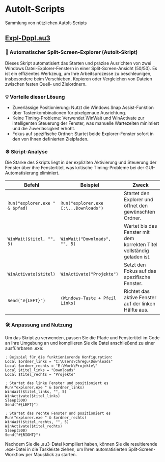 # AutoIt-Scripts
Sammlung von nützlichen AutoIt-Scripts

## [Expl-Dppl.au3](Expl-Dppl.au3)

### 🚀 Automatischer Split-Screen-Explorer (AutoIt-Skript)

Dieses Skript automatisiert das Starten und präzise Ausrichten von zwei Windows Datei-Explorer-Fenstern in einer Split-Screen-Ansicht (50/50). Es ist ein effizientes Werkzeug, um Ihre Arbeitsprozesse zu beschleunigen, insbesondere beim Verschieben, Kopieren oder Vergleichen von Dateien zwischen festen Quell- und Zielordnern.

### 💡 Vorteile dieser Lösung

- Zuverlässige Positionierung: Nutzt die Windows Snap Assist-Funktion über Tastenkombinationen für pixelgenaue Ausrichtung.
- Keine Timing-Probleme: Verwendet WinWait und WinActivate zur intelligenten Steuerung der Fenster, was manuelle Wartezeiten minimiert und die Zuverlässigkeit erhöht.
- Fokus auf spezifische Ordner: Startet beide Explorer-Fenster sofort in den von Ihnen definierten Zielpfaden.

### ⚙️ Skript-Analyse

Die Stärke des Skripts liegt in der expliziten Aktivierung und Steuerung der Fenster über ihre Fenstertitel, was kritische Timing-Probleme bei der GUI-Automatisierung eliminiert.

| Befehl | Beispiel | Zweck |
| --- | --- | --- |
| `Run("explorer.exe " & $pfad)` | `Run("explorer.exe C:\...Downloads")` | Startet den Explorer und öffnet den gewünschten Ordner. |
| `WinWait($titel, "", 5)` | `WinWait("Downloads", "", 5)` | Wartet bis das Fenster mit dem korrekten Titel vollständig geladen ist. |
| `WinActivate($titel)` | `WinActivate("Projekte")` | Setzt den Fokus auf das spezifische Fenster. |
| `Send("#{LEFT}")` | `(Windows-Taste + Pfeil Links)` | Richtet das aktive Fenster auf der linken Hälfte aus. |

### 🛠️ Anpassung und Nutzung

Um das Skript zu verwenden, passen Sie die Pfade und Fenstertitel im Code an Ihre Umgebung an und kompilieren Sie die Datei anschließend zu einer ausführbaren .exe:

```
; Beispiel für die funktionierende Konfiguration:
Local $ordner_links = "C:\Users\Chregu\Downloads"
Local $ordner_rechts = "E:\Work\Projekte\"
Local $titel_links = "Downloads"
Local $titel_rechts = "Projekte"

; Startet das linke Fenster und positioniert es
Run("explorer.exe " & $ordner_links)
WinWait($titel_links, "", 5)
WinActivate($titel_links)
Sleep(500)
Send("#{LEFT}")

; Startet das rechte Fenster und positioniert es
Run("explorer.exe " & $ordner_rechts)
WinWait($titel_rechts, "", 5)
WinActivate($titel_rechts)
Sleep(500)
Send("#{RIGHT}")
```
Nachdem Sie die .au3-Datei kompiliert haben, können Sie die resultierende .exe-Datei in die Taskleiste ziehen, um Ihren automatisierten Split-Screen-Workflow per Mausklick zu starten.
